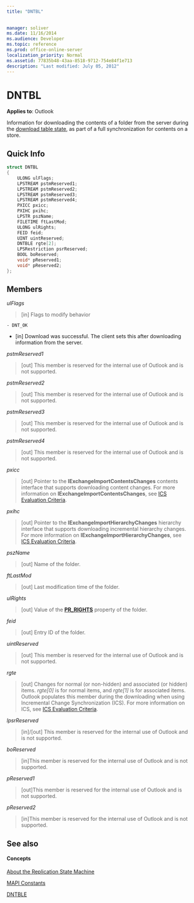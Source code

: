 ```yaml
---
title: "DNTBL"
 
 
manager: soliver
ms.date: 11/16/2014
ms.audience: Developer
ms.topic: reference
ms.prod: office-online-server
localization_priority: Normal
ms.assetid: 77835b48-43aa-8518-9712-754e84f1e713
description: "Last modified: July 05, 2012"
---
```


# DNTBL

  
  
**Applies to**: Outlook 
  
Information for downloading the contents of a folder from the server during the [download table state](download-table-state.md), as part of a full synchronization for contents on a store.
  
## Quick Info

```cpp
struct DNTBL 
{ 
    ULONG ulFlags; 
    LPSTREAM pstmReserved1; 
    LPSTREAM pstmReserved2; 
    LPSTREAM pstmReserved3; 
    LPSTREAM pstmReserved4; 
    PXICC pxicc; 
    PXIHC pxihc; 
    LPSTR pszName; 
    FILETIME ftLastMod; 
    ULONG ulRights; 
    FEID feid; 
    UINT uintReserved; 
    DNTBLE rgte[2]; 
    LPSRestriction psrReserved; 
    BOOL boReserved; 
    void* pReserved1; 
    void* pReserved2; 
};

```

## Members

 _ulFlags_
  
> [in] Flags to modify behavior 
    
    - DNT_OK
    
  - [in] Download was successful. The client sets this after downloading information from the server.
    
 _pstmReserved1_
  
> [out] This member is reserved for the internal use of Outlook and is not supported. 
    
 _pstmReserved2_
  
> [out] This member is reserved for the internal use of Outlook and is not supported. 
    
 _pstmReserved3_
  
> [out] This member is reserved for the internal use of Outlook and is not supported. 
    
 _pstmReserved4_
  
> [out] This member is reserved for the internal use of Outlook and is not supported. 
    
 _pxicc_
  
>  [out] Pointer to the **IExchangeImportContentsChanges** contents interface that supports downloading content changes. For more information on **IExchangeImportContentsChanges**, see [ICS Evaluation Criteria](http://msdn.microsoft.com/en-us/library/aa579252%28EXCHG.80%29.aspx).
    
 _pxihc_
  
>  [out] Pointer to the **IExchangeImportHierarchyChanges** hierarchy interface that supports downloading incremental hierarchy changes. For more information on **IExchangeImportHierarchyChanges**, see [ICS Evaluation Criteria](http://msdn.microsoft.com/en-us/library/aa579252%28EXCHG.80%29.aspx).
    
 _pszName_
  
>  [out] Name of the folder. 
    
 _ftLastMod_
  
>  [out] Last modification time of the folder. 
    
 _ulRights_
  
>  [out] Value of the **[PR_RIGHTS](http://msdn.microsoft.com/en-us/library/ee238052%28v=EXCHG.80%29.aspx)** property of the folder. 
    
 _feid_
  
>  [out] Entry ID of the folder. 
    
 _uintReserved_
  
>  [out] This member is reserved for the internal use of Outlook and is not supported. 
    
 _rgte_
  
> [out] Changes for normal (or non-hidden) and associated (or hidden) items.  *rgte[0]*  is for normal items, and  *rgte[1]*  is for associated items. Outlook populates this member during the downloading when using Incremental Change Synchronization (ICS). For more information on ICS, see [ICS Evaluation Criteria](http://msdn.microsoft.com/en-us/library/aa579252%28EXCHG.80%29.aspx).
    
 _lpsrReserved_
  
>  [in]/[out] This member is reserved for the internal use of Outlook and is not supported. 
    
 _boReserved_
  
>  [in]This member is reserved for the internal use of Outlook and is not supported. 
    
 _pReserved1_
  
>  [out]This member is reserved for the internal use of Outlook and is not supported. 
    
 _pReserved2_
  
>  [in]This member is reserved for the internal use of Outlook and is not supported. 
    
## See also

#### Concepts

[About the Replication State Machine](about-the-replication-state-machine.md)
  
[MAPI Constants](mapi-constants.md)
  
[DNTBLE](dntble.md)

